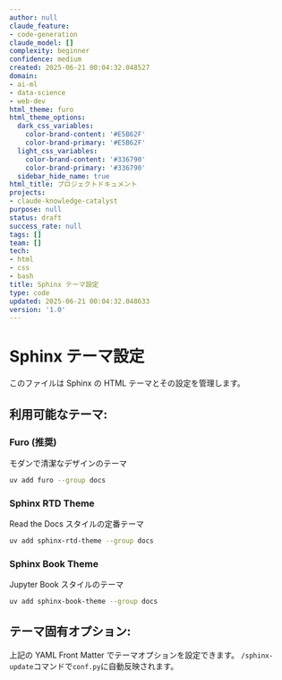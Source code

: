 ```yaml
---
author: null
claude_feature:
- code-generation
claude_model: []
complexity: beginner
confidence: medium
created: 2025-06-21 00:04:32.048527
domain:
- ai-ml
- data-science
- web-dev
html_theme: furo
html_theme_options:
  dark_css_variables:
    color-brand-content: '#E5B62F'
    color-brand-primary: '#E5B62F'
  light_css_variables:
    color-brand-content: '#336790'
    color-brand-primary: '#336790'
  sidebar_hide_name: true
html_title: プロジェクトドキュメント
projects:
- claude-knowledge-catalyst
purpose: null
status: draft
success_rate: null
tags: []
team: []
tech:
- html
- css
- bash
title: Sphinx テーマ設定
type: code
updated: 2025-06-21 00:04:32.048633
version: '1.0'
---
```


# Sphinx テーマ設定

このファイルは Sphinx の HTML テーマとその設定を管理します。

## 利用可能なテーマ:

### **Furo** (推奨)

モダンで清潔なデザインのテーマ

```bash
uv add furo --group docs
```

### **Sphinx RTD Theme**

Read the Docs スタイルの定番テーマ

```bash
uv add sphinx-rtd-theme --group docs
```

### **Sphinx Book Theme**

Jupyter Book スタイルのテーマ

```bash
uv add sphinx-book-theme --group docs
```

## テーマ固有オプション:

上記の YAML Front Matter でテーマオプションを設定できます。
`/sphinx-update`コマンドで`conf.py`に自動反映されます。
